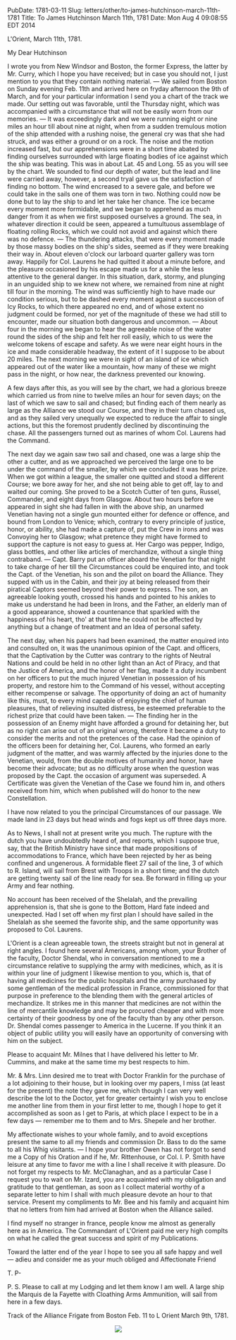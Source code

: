 PubDate: 1781-03-11
Slug: letters/other/to-james-hutchinson-march-11th-1781
Title: To James Hutchinson  March 11th, 1781
Date: Mon Aug  4 09:08:55 EDT 2014


   L'Orient, March 11th, 1781.

   My Dear Hutchinson

   I wrote you from New Windsor and Boston, the former Express, the latter by
   Mr. Curry, which I hope you have received; but in case you should not, I
   just mention to you that they contain nothing material. &mdash; We sailed from
   Boston on Sunday evening Feb. 11th and arrived here on fryday afternoon
   the 9th of March, and for your particular information I send you a chart
   of the track we made. Our setting out was favorable, until the Thursday
   night, which was accompanied with a circumstance that will not be easily
   worn from our memories. &mdash; It was exceedingly dark and we were running eight
   or nine miles an hour till about nine at night, when from a sudden
   tremulous motion of the ship attended with a rushing noise, the general
   cry was that she had struck, and was either a ground or on a rock. The
   noise and the motion increased fast, but our apprehensions were in a short
   time abated by finding ourselves surrounded with large floating bodies of
   ice against which the ship was beating. This was in about Lat. 45 and
   Long. 55 as you will see by the chart. We sounded to find our depth of
   water, but the lead and line were carried away, however, a second tryal
   gave us the satisfaction of finding no bottom. The wind encreased to a
   severe gale, and before we could take in the sails one of them was torn in
   two. Nothing could now be done but to lay the ship to and let her take her
   chance. The ice became every moment more formidable, and we began to
   apprehend as much danger from it as when we first supposed ourselves a
   ground. The sea, in whatever direction it could be seen, appeared a
   tumultuous assemblage of floating rolling Rocks, which we could not avoid
   and against which there was no defence. &mdash; The thundering attacks, that were
   every moment made by those massy bodies on the ship's sides, seemed as if
   they were breaking their way in. About eleven o'clock our larboard quarter
   gallery was torn away. Happily for Col. Laurens he had quitted it about a
   minute before, and the pleasure occasioned by his escape made us for a
   while the less attentive to the general danger. In this situation, dark,
   stormy, and plunging in an unguided ship to we knew not where, we remained
   from nine at night till four in the morning. The wind was sufficiently
   high to have made our condition serious, but to be dashed every moment
   against a succession of Icy Rocks, to which there appeared no end, and of
   whose extent no judgment could be formed, nor yet of the magnitude of
   these we had still to encounter, made our situation both dangerous and
   uncommon. &mdash; About four in the morning we began to hear the agreeable noise
   of the water round the sides of the ship and felt her roll easily, which
   to us were the welcome tokens of escape and safety. As we were near eight
   hours in the ice and made considerable headway, the extent of it I suppose
   to be about 20 miles. The next morning we were in sight of an island of
   ice which appeared out of the water like a mountain, how many of these we
   might pass in the night, or how near, the darkness prevented our knowing.

   A few days after this, as you will see by the chart, we had a glorious
   breeze which carried us from nine to twelve miles an hour for seven days;
   on the last of which we saw to sail and chased; but finding each of them
   nearly as large as the Alliance we stood our Course, and they in their
   turn chased us, and as they sailed very unequally we expected to reduce
   the affair to single actions, but this the foremost prudently declined by
   discontinuing the chase. All the passengers turned out as marines of whom
   Col. Laurens had the Command.

   The next day we again saw two sail and chased, one was a large ship the
   other a cutter, and as we approached we perceived the large one to be
   under the command of the smaller, by which we concluded it was her prize.
   When we got within a league, the smaller one quitted and stood a different
   Course; we bore away for her, and she not being able to get off, lay to
   and waited our coming. She proved to be a Scotch Cutter of ten guns,
   Russel, Commander, and eight days from Glasgow. About two hours before we
   appeared in sight she had fallen in with the above ship, an unarmed
   Venetian having not a single gun mounted either for defence or offence,
   and bound from London to Venice; which, contrary to every principle of
   justice, honor, or ability, she had made a capture of, put the Crew in
   irons and was Convoying her to Glasgow; what pretence they might have
   formed to support the capture is not easy to guess at. Her Cargo was
   pepper, Indigo, glass bottles, and other like articles of merchandize,
   without a single thing contraband. &mdash; Capt. Barry put an officer aboard the
   Venetian for that night to take charge of her till the Circumstances could
   be enquired into, and took the Capt. of the Venetian, his son and the
   pilot on board the Alliance. They supped with us in the Cabin, and their
   joy at being released from their piratical Captors seemed beyond their
   power to express. The son, an agreeable looking youth, crossed his hands
   and pointed to his ankles to make us understand he had been in Irons, and
   the Father, an elderly man of a good appearance, showed a countenance that
   sparkled with the happiness of his heart, tho' at that time he could not
   be affected by anything but a change of treatment and an Idea of personal
   safety.

   The next day, when his papers had been examined, the matter enquired into
   and consulted on, it was the unanimous opinion of the Capt. and
   officers, that the Captivation by the Cutter was contrary to the rights of
   Neutral Nations and could be held in no other light than an Act of Piracy,
   and that the Justice of America, and the honor of her flag, made it a duty
   incumbent on her officers to put the much injured Venetian in possession
   of his property, and restore him to the Command of his vessel, without
   accepting either recompense or salvage. The opportunity of doing an act of
   humanity like this, must, to every mind capable of enjoying the chief of
   human pleasures, that of relieving insulted distress, be esteemed
   preferable to the richest prize that could have been taken. &mdash; The finding
   her in the possession of an Enemy might have afforded a ground for
   detaining her, but as no right can arise out of an original wrong,
   therefore it became a duty to consider the merits and not the pretences of
   the case. Had the opinion of the officers been for detaining her, Col.
   Laurens, who formed an early judgment of the matter, and was warmly
   affected by the injuries done to the Venetian, would, from the double
   motives of humanity and honor, have become their advocate; but as no
   difficulty arose when the question was proposed by the Capt. the
   occasion of argument was superseded. A Certificate was given the Venetian
   of the Case we found him in, and others received from him, which when
   published will do honor to the new Constellation.

   I have now related to you the principal Circumstances of our passage. We
   made land in 23 days but head winds and fogs kept us off three days more.

   As to News, I shall not at present write you much. The rupture with the
   dutch you have undoubtedly heard of, and reports, which I suppose true,
   say, that the British Ministry have since that made propositions of
   accommodations to France, which have been rejected by her as being
   confined and ungenerous. A formidable fleet 27 sail of the line, 3 of
   which to R. Island, will sail from Brest with Troops in a short time;
   and the dutch are getting twenty sail of the line ready for sea. Be
   forward in filling up your Army and fear nothing.

   No account has been received of the Shelalah, and the prevailing
   apprehension is, that she is gone to the Bottom, Hard fate indeed and
   unexpected. Had I set off when my first plan I should have sailed in the
   Shelalah as she seemed the favorite ship, and the same opportunity was
   proposed to Col. Laurens.

   L'Orient is a clean agreeable town, the streets straight but not in
   general at right angles. I found here several Americans, among whom, your
   Brother of the faculty, Doctor Shendal, who in conversation mentioned to
   me a circumstance relative to supplying the army with medicines, which, as
   it is within your line of judgment I likewise mention to you, which is,
   that of having all medicines for the public hospitals and the army
   purchased by some gentleman of the medical profession in France,
   commissioned for that purpose in preference to the blending them with the
   general articles of mechandize. It strikes me in this manner that
   medicines are not within the line of mercantile knowledge and may be
   procured cheaper and with more certainty of their goodness by one of the
   faculty than by any other person. Dr. Shendal comes passenger to America
   in the Lucerne. If you think it an object of public utility you will
   easily have an opportunity of conversing with him on the subject.

   Please to acquaint Mr. Milnes that I have delivered his letter to Mr.
   Cummins, and make at the same time my best respects to him.

   Mr. & Mrs. Linn desired me to treat with Doctor Franklin for the
   purchase of a lot adjoining to their house, but in looking over my papers,
   I miss (at least for the present) the note they gave me, which though I
   can very well describe the lot to the Doctor, yet for greater certainty I
   wish you to enclose me another line from them in your first letter to me,
   though I hope to get it accomplished as soon as I get to Paris, at which
   place I expect to be in a few days &mdash; remember me to them and to Mrs.
   Shepele and her brother.

   My affectionate wishes to your whole family, and to avoid exceptions
   present the same to all my friends and commission Dr. Bass to do the same
   to all his Whig visitants. &mdash; I hope your brother Owen has not forgot to send
   me a Copy of his Oration and if he, Mr. Rittenhouse, or Col. I. P. Smith
   have leisure at any time to favor me with a line I shall receive it with
   pleasure. Do not forget my respects to Mr. McClanaghan, and as a
   particular Case I request you to wait on Mr. Izard, you are acquainted
   with my obligation and gratitude to that gentleman, as soon as I collect
   material worthy of a separate letter to him I shall with much pleasure
   devote an hour to that service. Present my compliments to Mr. Bee and his
   family and acquaint him that no letters from him had arrived at Boston
   when the Alliance sailed.

   I find myself no stranger in france, people know me almost as generally
   here as in America. The Commandant of L'Orient paid me very high
   complts on what he called the great success and spirit of my
   Publications.

   Toward the latter end of the year I hope to see you all safe happy and
   well &mdash; adieu and consider me as your much obliged and Affectionate Friend

   T. P-

   P. S. Please to call at my Lodging and let them know I am well. A large
   ship the Marquis de la Fayette with Cloathing Arms Ammunition, will sail
   from here in a few days.

   Track of the Alliance Frigate from Boston Feb. 11 to L Orient March 9th, 1781.

<center><img src="/images/to-james-hutchinson-march-11th-1781-map.png"></center>



